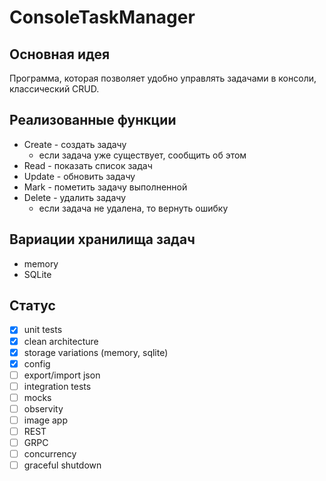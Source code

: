 # ConsoleTaskManager

## Основная идея
Программа, которая позволяет удобно управлять задачами в консоли, классический CRUD.

## Реализованные функции
- Create - создать задачу
	- если задача уже существует, сообщить об этом
- Read - показать список задач
- Update - обновить задачу
- Mark - пометить задачу выполненной
- Delete - удалить задачу
	- если задача не удалена, то вернуть ошибку

## Вариации хранилища задач
- memory
- SQLite

## Статус
- [x] unit tests
- [x] clean architecture
- [x] storage variations (memory, sqlite)
- [x] config
- [ ] export/import json
- [ ] integration tests
- [ ] mocks
- [ ] observity
- [ ] image app
- [ ] REST
- [ ] GRPC
- [ ] concurrency
- [ ] graceful shutdown